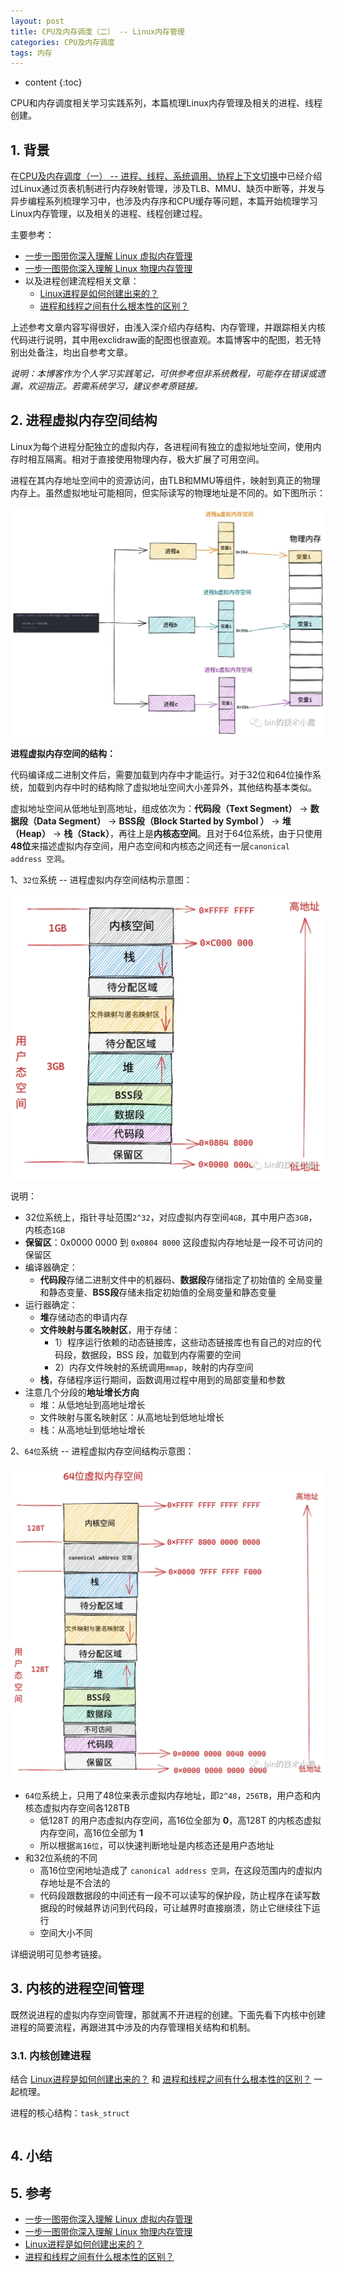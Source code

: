 ```yaml
---
layout: post
title: CPU及内存调度（二） -- Linux内存管理
categories: CPU及内存调度
tags: 内存
---
```


* content
{:toc}

CPU和内存调度相关学习实践系列，本篇梳理Linux内存管理及相关的进程、线程创建。



## 1. 背景

在[CPU及内存调度（一） -- 进程、线程、系统调用、协程上下文切换](https://xiaodongq.github.io/2025/03/09/context-switch)中已经介绍过Linux通过页表机制进行内存映射管理，涉及TLB、MMU、缺页中断等，并发与异步编程系列梳理学习中，也涉及内存序和CPU缓存等问题，本篇开始梳理学习Linux内存管理，以及相关的进程、线程创建过程。

主要参考：

* [一步一图带你深入理解 Linux 虚拟内存管理](https://mp.weixin.qq.com/s/uWadcBxEgctnrgyu32T8sQ)
* [一步一图带你深入理解 Linux 物理内存管理](https://mp.weixin.qq.com/s/Cn-oX0W5DrI2PivaWLDpPw)
* 以及进程创建流程相关文章：
    * [Linux进程是如何创建出来的？](https://mp.weixin.qq.com/s/ftrSkVvOr6s5t0h4oq4I2w)
    * [进程和线程之间有什么根本性的区别？](https://mp.weixin.qq.com/s/--S94B3RswMdBKBh6uxt0w)

上述参考文章内容写得很好，由浅入深介绍内存结构、内存管理，并跟踪相关内核代码进行说明，其中用exclidraw画的配图也很直观。本篇博客中的配图，若无特别出处备注，均出自参考文章。

*说明：本博客作为个人学习实践笔记，可供参考但非系统教程，可能存在错误或遗漏，欢迎指正。若需系统学习，建议参考原链接。*

## 2. 进程虚拟内存空间结构

Linux为每个进程分配独立的虚拟内存，各进程间有独立的虚拟地址空间，使用内存时相互隔离。相对于直接使用物理内存，极大扩展了可用空间。

进程在其内存地址空间中的资源访问，由TLB和MMU等组件，映射到真正的物理内存上。虽然虚拟地址可能相同，但实际读写的物理地址是不同的。如下图所示：

![virutal-memory-map](/images/virutal-memory-map.png)

**进程虚拟内存空间的结构：**

代码编译成二进制文件后，需要加载到内存中才能运行。对于32位和64位操作系统，加载到内存中时的结构除了虚拟地址空间大小差异外，其他结构基本类似。

虚拟地址空间从低地址到高地址，组成依次为：**代码段（Text Segment）** -> **数据段（Data Segment）** -> **BSS段（Block Started by Symbol ）** -> **堆（Heap）** -> **栈（Stack）**，再往上是**内核态空间**。且对于64位系统，由于只使用**48位**来描述虚拟内存空间，用户态空间和内核态之间还有一层`canonical address 空洞`。

1、`32位`系统 -- 进程虚拟内存空间结构示意图：

![virtual-memory-struct-32bit](/images/virtual-memory-struct-32bit.png)

说明：

* 32位系统上，指针寻址范围`2^32`，对应虚拟内存空间`4GB`，其中用户态`3GB`，内核态`1GB`
* **保留区**：0x0000 0000 到 `0x0804 8000` 这段虚拟内存地址是一段不可访问的保留区
* 编译器确定：
    * **代码段**存储二进制文件中的机器码、**数据段**存储指定了初始值的 全局变量和静态变量、**BSS段**存储未指定初始值的全局变量和静态变量
* 运行器确定：
    * **堆**存储动态的申请内存
    * **文件映射与匿名映射区**，用于存储：
        * 1）程序运行依赖的动态链接库，这些动态链接库也有自己的对应的代码段，数据段，BSS 段，加载到内存需要的空间
        * 2）内存文件映射的系统调用`mmap`，映射的内存空间
    * **栈**，存储程序运行期间，函数调用过程中用到的局部变量和参数
* 注意几个分段的**地址增长方向**
    * 堆：从低地址到高地址增长
    * 文件映射与匿名映射区：从高地址到低地址增长
    * 栈：从高地址到低地址增长

2、`64位`系统 -- 进程虚拟内存空间结构示意图：

![virtual-memory-struct-64bit](/images/virtual-memory-struct-64bit.png)

* `64位`系统上，只用了48位来表示虚拟内存地址，即`2^48`，`256TB`，用户态和内核态虚拟内存空间各128TB
    * 低128T 的用户态虚拟内存空间，高16位全部为 **0**，高128T 的内核态虚拟内存空间，高16位全部为 **1**
    * 所以根据`高16位`，可以快速判断地址是内核态还是用户态地址
* 和32位系统的不同
    * 高16位空闲地址造成了 `canonical address 空洞`，在这段范围内的虚拟内存地址是不合法的
    * 代码段跟数据段的中间还有一段不可以读写的保护段，防止程序在读写数据段的时候越界访问到代码段，可让越界时直接崩溃，防止它继续往下运行
    * 空间大小不同

详细说明可见参考链接。

## 3. 内核的进程空间管理

既然说进程的虚拟内存空间管理，那就离不开进程的创建。下面先看下内核中创建进程的简要流程，再跟进其中涉及的内存管理相关结构和机制。

### 3.1. 内核创建进程

结合 [Linux进程是如何创建出来的？](https://mp.weixin.qq.com/s/ftrSkVvOr6s5t0h4oq4I2w) 和 [进程和线程之间有什么根本性的区别？](https://mp.weixin.qq.com/s/--S94B3RswMdBKBh6uxt0w) 一起梳理。

进程的核心结构：`task_struct`

```cpp

```


## 4. 小结


## 5. 参考

* [一步一图带你深入理解 Linux 虚拟内存管理](https://mp.weixin.qq.com/s/uWadcBxEgctnrgyu32T8sQ)
* [一步一图带你深入理解 Linux 物理内存管理](https://mp.weixin.qq.com/s/Cn-oX0W5DrI2PivaWLDpPw)
* [Linux进程是如何创建出来的？](https://mp.weixin.qq.com/s/ftrSkVvOr6s5t0h4oq4I2w)
* [进程和线程之间有什么根本性的区别？](https://mp.weixin.qq.com/s/--S94B3RswMdBKBh6uxt0w)
